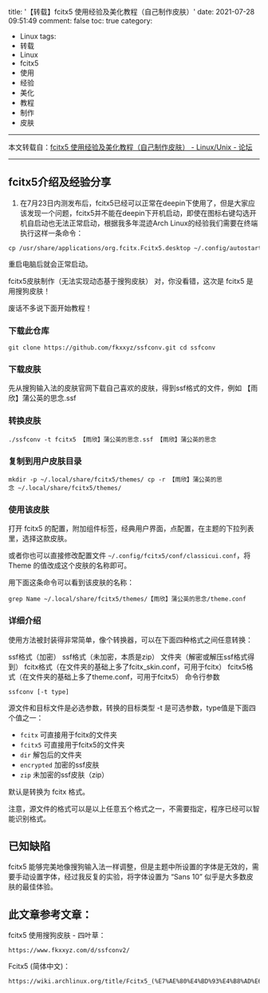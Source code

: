 title: '【转载】fcitx5 使用经验及美化教程（自己制作皮肤）'
date: 2021-07-28 09:51:49
comment: false
toc: true
category:
 - Linux
tags: 
 - 转载
 - Linux
 - fcitx5
 - 使用
 - 经验
 - 美化
 - 教程
 - 制作
 - 皮肤
---

本文转载自：[fcitx5 使用经验及美化教程（自己制作皮肤） - Linux/Unix - 论坛](https://hu60.cn/q.php/bbs.topic.100994.html)

---

## fcitx5介绍及经验分享

1. 在7月23日内测发布后，fcitx5已经可以正常在deepin下使用了，但是大家应该发现一个问题，fcitx5并不能在deepin下开机启动，即使在图标右键勾选开机自启动也无法正常启动，根据我多年混迹Arch Linux的经验我们需要在终端执行这样一条命令：

```
cp /usr/share/applications/org.fcitx.Fcitx5.desktop ~/.config/autostart/
```

重启电脑后就会正常启动。

fcitx5皮肤制作（无法实现动态基于搜狗皮肤）
对，你没看错，这次是 fcitx5 是用搜狗皮肤！

废话不多说下面开始教程！

### 下载此仓库

```
git clone https://github.com/fkxxyz/ssfconv.git cd ssfconv
```

### 下载皮肤

先从搜狗输入法的皮肤官网下载自己喜欢的皮肤，得到ssf格式的文件，例如 【雨欣】蒲公英的思念.ssf

### 转换皮肤

```
./ssfconv -t fcitx5 【雨欣】蒲公英的思念.ssf 【雨欣】蒲公英的思念
```

### 复制到用户皮肤目录

```
mkdir -p ~/.local/share/fcitx5/themes/ cp -r 【雨欣】蒲公英的思念 ~/.local/share/fcitx5/themes/
```

### 使用该皮肤

打开 fcitx5 的配置，附加组件标签，经典用户界面，点配置，在主题的下拉列表里，选择这款皮肤。

或者你也可以直接修改配置文件 `~/.config/fcitx5/conf/classicui.conf`，将 Theme 的值改成这个皮肤的名称即可。

用下面这条命令可以看到该皮肤的名称：

```
grep Name ~/.local/share/fcitx5/themes/【雨欣】蒲公英的思念/theme.conf
```

### 详细介绍

使用方法被封装得非常简单，像个转换器，可以在下面四种格式之间任意转换：

ssf格式（加密）
ssf格式（未加密，本质是zip）
文件夹（解密或解压ssf格式得到）
fcitx格式（在文件夹的基础上多了fcitx_skin.conf，可用于fcitx）
fcitx5格式（在文件夹的基础上多了theme.conf，可用于fcitx5）
命令行参数

```
ssfconv [-t type]
```

源文件和目标文件是必选参数，转换的目标类型 -t 是可选参数，type值是下面四个值之一：

* `fcitx` 可直接用于fcitx的文件夹
* `fcitx5` 可直接用于fcitx5的文件夹
* `dir` 解包后的文件夹
* `encrypted` 加密的ssf皮肤
* `zip` 未加密的ssf皮肤（zip）

默认是转换为 fcitx 格式。

注意，源文件的格式可以是以上任意五个格式之一，不需要指定，程序已经可以智能识别格式。

## 已知缺陷

fcitx5 能够完美地像搜狗输入法一样调整，但是主题中所设置的字体是无效的，需要手动设置字体，经过我反复的实验，将字体设置为 “Sans 10” 似乎是大多数皮肤的最佳体验。

## 此文章参考文章：

fcitx5 使用搜狗皮肤 - 四叶草：

```
https://www.fkxxyz.com/d/ssfconv2/
```

Fcitx5 (简体中文)：

```
https://wiki.archlinux.org/title/Fcitx5_(%E7%AE%80%E4%BD%93%E4%B8%AD%E6%96%87)#%E5%BC%80%E6%9C%BA%E5%90%AF%E5%8A%A8
```
